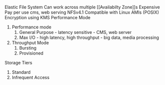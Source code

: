 Elastic File System
Can work across multiple [[Availabilty Zone]]s
Expensive
Pay per use
cms, web serving
NFSv4.1
Compatible with Linux AMIs (POSIX)
Encryption using KMS
Performance Mode
1. Performance mode
	1. General Purpose - latency sensitive - CMS, web server
	2. Max I/O - high latency, high throughput - big data, media processing
2. Throughput Mode
	1.  Bursting
	2.  Provisioned

Storage Tiers
1. Standard
2. Infrequent Access






